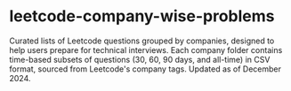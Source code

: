 # leetcode-company-wise-problems
Curated lists of Leetcode questions grouped by companies, designed to help users prepare for technical interviews. Each company folder contains time-based subsets of questions (30, 60, 90 days, and all-time) in CSV format, sourced from Leetcode's company tags. Updated as of December 2024.
